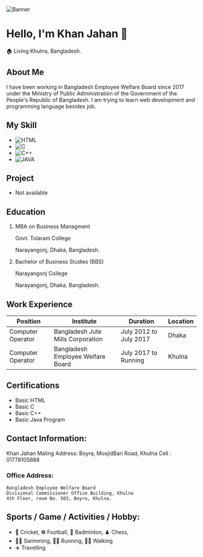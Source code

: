 ![Banner](./immage/Banner.png)
<h1> Hello, I'm Khan Jahan 👋</h1>
🏠 Living Khulna, Bangladesh.

## About Me
  I have been working in Bangladesh Employee Welfare Board since 2017 under the Ministry of Public Administration of the Government of the People's Republic of Bangladesh. I am trying to learn web development and programming language besides job. 

## My Skill 
- ![HTML](immage/HTML.png)
- ![C](immage/C.png)
- ![C++](immage/C++.png)
- ![JAVA](immage/JAVA.png)

## Project 
- Not available
## Education 
1. MBA on Business Managment
   
   Govt. Tolaram College
   
   Narayangonj, Dhaka, Bangladesh.
   
3. Bachelor of Business Studies (BBS)
   
   Narayangonj College
   
   Narayangonj, Dhaka, Bangladesh.

## Work Experience
|Position            |      Institute                      | Duration              | Location           
|--------------------|-------------------------------------|-----------------------|----------
|Computer Operator   | Bangladesh Jute Mills Corporation   | July 2012 to July 2017|  Dhaka    
|Computer Operator   | Bangladesh Employee Welfare Board   | July 2017 to Running  |  Khulna

## Certifications
- Basic HTML
- Basic C
- Basic C++
- Basic Java Program

## Contact Information:
  Khan Jahan 
  Maling Address: 
  Boyra, MosjidBari Road, Khulna
  Cell : 01778105888
### Office Address: 
    Bangladesh Employee Welfare Board
    Divisional Commissioner Office Building, Khulna
    4th Floor, room No. 503, Boyra, Khulna.
  
## Sports / Game / Activities / Hobby:
- 🏏 Cricket, ⚽ Football, 🏸 Badminton, ♟️ Chess,
- 🏊‍♂️ Swimming, 🏃‍♂️ Running, 🚶‍♂️ Walking
- ✈️ Travelling

